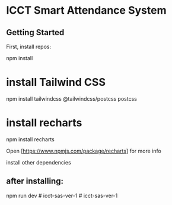 # ICCT Smart Attendance System

## Getting Started

First, install repos:

npm install

# install Tailwind CSS

npm install tailwindcss @tailwindcss/postcss postcss

# install recharts

npm install recharts

Open [https://www.npmjs.com/package/recharts] for more info

install other dependencies


## after installing:

npm run dev
#   i c c t - s a s - v e r - 1  
 #   i c c t - s a s - v e r - 1  
 